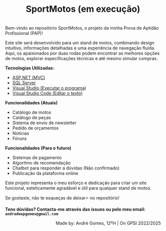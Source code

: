 <div align="center">
  <h1><b>SportMotos (em execução)</b></h1>
</div> <br/>
Bem-vindo ao repositório SportMotos, o projeto da minha Prova de Aptidão Profissional (PAP)! 

Este site será desenvolvido para um stand de motos, combinando design intuitivo, informações detalhadas e uma experiência de navegação fluída. Aqui, os apaixonados por duas rodas podem encontrar as melhores opções de motos, explorar especificações técnicas e até mesmo simular compras.

**Tecnologias Utilizadas:**
+ [ASP.NET (MVC)](https://learn.microsoft.com/pt-pt/aspnet/core/tutorials/first-mvc-app/start-mvc?view=aspnetcore-9.0&WT.mc_id=dotnet-35129-website&tabs=visual-studio)
+ [SQL Server](https://www.microsoft.com/en-us/sql-server/sql-server-downloads)
+ [Visual Studio (Executar o programa)](https://visualstudio.microsoft.com/)
+ [Visual Studio Code (Editar o texto)](https://code.visualstudio.com/)

**Funcionalidades (Atuais)**
+ Catálogo de motos
+ Catálogo de peças
+ Sistema de envio de newsletter
+ Pedido de orçamentos
+ Notícias
+ Fóruns

**Funcionalidades (Para o futuro)**
+ Sistemas de pagamento
+ Algoritmo de recomendação
+ Chatbot para responder a dúvidas (Não confirmado)
+ Publicação da plataforma online

Este projeto representa o meu esforço e dedicação para criar um site funcional, esteticamente agradável e útil para qualquer stand de motos.

Se gostaste, não te esqueças de deixar⭐ no repositório!

<b>Tens dúvidas? Contacta-me através das issues ou pelo meu email: `andredeepgomes@gmail.com`</b>
<div align="right">Made by: André Gomes, 12ºH | On GPSI 2022/2025</div>
